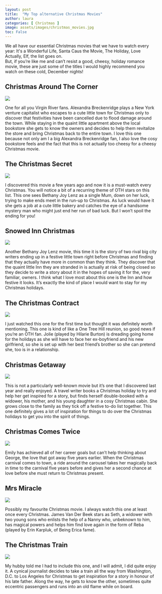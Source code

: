 ```yaml
---
layout: post
title:  "My Top alternative Christmas Movies"
author: laura
categories: [ Christmas ]
image: assets/images/christmas_movies.jpg  
toc: False
---
```


We all have our essential Christmas movies that we have to watch every year: It's a Wonderful Life, Santa Caus the Movie, The Holiday, Love Actually, Elf, the list goes on.  
But, if you’re like me and can’t resist a good, cheesy, holiday romance movie, these are just some of the titles I would highly recommend you watch on these cold, December nights!  

## Christmas Around The Corner  

![](https://m.media-amazon.com/images/M/MV5BYzk2MDk5NWQtMTgwZS00MzYxLWJiYTItZmY3YzczZjViY2U4XkEyXkFqcGdeQXVyNTM0MDc1ODE@._V1_.jpg) 

One for all you Virgin River fans. Alexandra Breckenridge plays a New York venture capitalist who escapes to a cute little town for Christmas only to discover that festivities have been cancelled due to flood damage around the town.  While staying in the quaint little apartment above the local bookstore she gets to know the owners and decides to help them revitalize the store and bring Christmas back to the entire town.  I love this one because not only am I a big Alexandra Breckenridge fan, I also love the cosy bookstore feels and the fact that this is not actually too cheesy for a cheesy Christmas movie.  

## The Christmas Secret

![](https://m.media-amazon.com/images/M/MV5BZWEwMjMyYWItNzg1My00ZjAzLWI2YjAtZjI5YzEzNWEyOWJjXkEyXkFqcGdeQXVyMTIxOTk5MzY@._V1_.jpg)  

I discovered this movie a few years ago and now it is a must-watch every Christmas.  You will notice a bit of a recurring theme of OTH stars on this list.  This one sees Bethany Joy Lenz as a single Mum, down on her luck, trying to make ends meet in the run-up to Christmas.  As luck would have it she gets a job at a cute little bakery and catches the eye of a handsome mystery man who might just end her run of bad luck.  But I won’t spoil the ending for you! 


## Snowed Inn Christmas    
![](https://m.media-amazon.com/images/M/MV5BM2IxMDliYTctMGYwMC00ZGVmLThjNWQtOWRiYTJmNDM1ZmIzXkEyXkFqcGdeQXVyNjk2Mjc2OTI@._V1_UY1200_CR85,0,630,1200_AL_.jpg)  

Another Bethany Joy Lenz movie, this time it is the story of two rival big city writers ending up in a festive little town right before Christmas and finding that they actually have more in common than they think.  They discover that the quaint little Inn they are stranded in is actually at risk of being closed so they decide to write a story about it in the hopes of saving it for the, very familiar, owners.  I think what I love most about this one is the Inn and how festive it looks.  It’s exactly the kind of place I would want to stay for my Christmas holidays. 



## The Christmas Contract  
![](https://m.media-amazon.com/images/M/MV5BMjdiZDQyYjgtMzBkNy00NTAxLWI2ZDItNWI4MDExN2M2NGZhXkEyXkFqcGdeQXVyNjk2Mjc2OTI@._V1_.jpg)

I just watched this one for the first time but thought it was definitely worth mentioning.  This one is kind of like a One Tree Hill reunion, so good news if you’re an OTH fan.  Jolie (played by Hilarie Burton) is dreading going home for the holidays as she will have to face her ex-boyfriend and his new girlfriend, so she is set up with her best friend’s brother so she can pretend she, too is in a relationship.
  
## Christmas Getaway  
![](https://images-na.ssl-images-amazon.com/images/I/71R7y4M8DgL._AC_SL1320_.jpg)  

This is not a particularly well-known movie but it’s one that I discovered last year and really enjoyed. A travel writer books a Christmas holiday to try and help her get inspired for a story, but finds herself double-booked with a widower, his mother, and his young daughter in a cosy Christmas cabin.  She grows close to the family as they tick off a festive to-do list together. This one definitely gives a lot of inspiration for things to do over the Christmas holidays to get you into the spirit of things. 

## Christmas Comes Twice  

![](https://m.media-amazon.com/images/M/MV5BM2Q3ZmFlNmEtNjQ3MC00YzkzLThkMGQtZWM5YjljZmYzOTYxXkEyXkFqcGdeQXVyMjQ3NTEwMzE@._V1_.jpg)  

Emily has achieved all of her career goals but can’t help thinking about George, the love that got away five years earlier. When the Christmas carnival comes to town, a ride around the carousel takes her magically back in time to the carnival five years before and gives her a second chance at love before she must return to Christmas present.

## Mrs Miracle  

![](https://m.media-amazon.com/images/M/MV5BMTgxNDQ4MDA2MV5BMl5BanBnXkFtZTcwNzU1NzI5Mw@@._V1_UY1200_CR105,0,630,1200_AL_.jpg)  

Possibly my favourite Christmas movie.  I always watch this one at least once every Christmas.  James Van Der Beek stars as Seth, a widower with two young sons who enlists the help of a Nanny who, unbeknown to him, has magical powers and helps him find love again in the form of Reba (played by Erin Karpluk, of Being Erica fame).
  

## The Christmas Train  

![](https://m.media-amazon.com/images/M/MV5BY2Y4NzE2NTEtNmIwMy00NjU0LWJiNTQtODIyYjUxZTA5YmU5XkEyXkFqcGdeQXVyNjk2Mjc2OTI@._V1_UY1200_CR84,0,630,1200_AL_.jpg)  

My hubby told me I had to include this one, and I will admit, I did quite enjoy it.  A cynical journalist decides to take a train all the way from Washington, D.C. to Los Angeles for Christmas to get inspiration for a story in honour of his late father. Along the way, he gets to know the other, sometimes quite eccentric passengers and runs into an old flame while on board.
  



